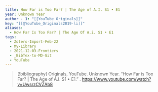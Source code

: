```yaml
---
title: How Far is Too Far? | The Age of A.I. S1 • E1
year: Unknown Year
author - 1: "[[YouTube Originals]]"
key: "[[@YouTube_Originals2019-li]]"
aliases:
  - How Far Is Too Far? | The Age Of A.i. S1 • E1
tags:
  - Zotero-Import-Feb-22
  - My-Library
  - 2021-12-03-Frontiers
  - _BibTex-to-MD-Git
  - YouTube
---
```


> [!bibliography]
> Originals, YouTube. Unknown Year. “How Far is Too Far? | The Age of A.I. S1 • E1.” . https://www.youtube.com/watch?v=UwsrzCVZAb8